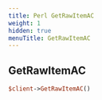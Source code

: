 ```yaml
---
title: Perl GetRawItemAC
weight: 1
hidden: true
menuTitle: GetRawItemAC
---
```

## GetRawItemAC
```perl
$client->GetRawItemAC()
```